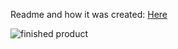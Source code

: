 Readme and how it was created:  [Here](https://viblo.asia/p/creating-an-audio-player-with-react-naQZRWwdlvx)

![finished product](https://images.viblo.asia/3c386598-50d4-498a-acb3-02aa72817ac7.png)
